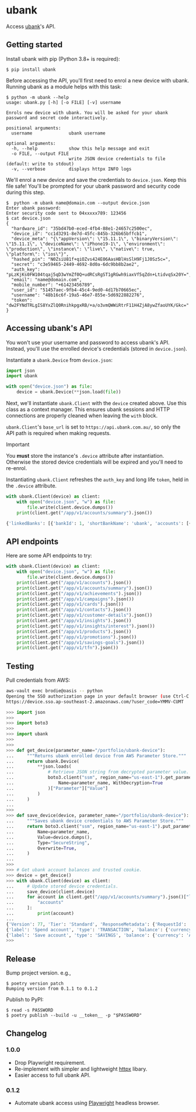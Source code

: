 # ubank

Access [ubank](https://www.ubank.com.au)'s API.


## Getting started

Install ubank with pip (Python 3.8+ is required):
```console
$ pip install ubank
```

Before accessing the API, you'll first need to enrol a new device with ubank.
Running ubank as a module helps with this task:
```console
$ python -m ubank --help
usage: ubank.py [-h] [-o FILE] [-v] username

Enrols new device with ubank. You will be asked for your ubank password and secret code interactively.

positional arguments:
  username              ubank username

optional arguments:
  -h, --help            show this help message and exit
  -o FILE, --output FILE
                        write JSON device credentials to file (default: write to stdout)
  -v, --verbose         displays httpx INFO logs
```

We'll enrol a new device and save the credentials to `device.json`.
Keep this file safe!
You'll be prompted for your ubank password and security code during this step.
```console
$  python -m ubank name@domain.com --output device.json
Enter ubank password:
Enter security code sent to 04xxxxx789: 123456
$ cat device.json
{
  "hardware_id": "35bd47b0-eced-4fb4-88e1-24657c2500ec",
  "device_id": "cc1d3291-8e7d-45fc-845b-326b65bffcb1",
  "device_meta": "{\"appVersion\": \"15.11.1\", \"binaryVersion\": \"15.11.1\", \"deviceName\": \"iPhone19-1\", \"environment\": \"production\", \"instance\": \"live\", \"native\": true, \"platform\": \"ios\"}",
  "hashed_pin": "N0ZsiU81f+qiOZvs424E06AasHBlHsSlH9Fj1J0Sz5c=",
  "secret": "c3e59465-2449-4692-8d0a-6dc9bb8b2ae2",
  "auth_key": "pLzKjKs0FW104tqaj5qD3wYmZf0Q+udRCsRgST1gRGwh9iaxVf5qZdn+LtidvqSx20Y=",
  "email": "name@domain.com",
  "mobile_number": "+61423456789",
  "user_id": "51457aec-9fb4-45c4-9ed0-4d17b70665ec",
  "username": "48b16c6f-19a5-46e7-855e-5d6922882276",
  "token": "dw2FYNdTRLgIS8YxZlQ0RnihkpgxRB/+a/o3vmQWWiRtrF11H4ZjA8ywZfaoUYK/Gkc="
}
```


## Accessing ubank's API

You won't use your username and password to access ubank's API.
Instead, you'll use the enrolled device's credentials (stored in `device.json`).

Instantiate a `ubank.Device` from `device.json`:
```python
import json
import ubank

with open("device.json") as file:
    device = ubank.Device(**json.load(file))
```

Next, we'll instantiate `ubank.Client` with the `device` created above.
Use this class as a context manager.
This ensures ubank sessions and HTTP connections are properly cleaned when leaving
the `with` block.

`ubank.Client`'s `base_url` is set to `https://api.ubank.com.au/`, so only the API path is required when making requests.

> [!IMPORTANT]
> You **must** store the instance's `.device` attribute after instantiation.
> Otherwise the stored device credentials will be expired and you'll need to re-enrol.
>
> Instantiating `ubank.Client` refreshes the `auth_key` and long life `token`, held in the `.device` attribute.

```python
with ubank.Client(device) as client:
    with open("device.json", "w") as file:
        file.write(client.device.dumps())
    print(client.get("/app/v1/accounts/summary").json())

{'linkedBanks': [{'bankId': 1, 'shortBankName': 'ubank', 'accounts': [{'label': 'Spend', 'type': 'TRANSACTION', 'balance': {'currency': 'AUD', 'current': 100, 'available': 100}, 'status': 'Active', 'id': '695db516-b0e2-4807-baca-77314a6257ce', 'nickname': 'Spend', 'number': '12345678', 'bsb': '670864', 'lastBalanceRefresh': '2024-01-02T00:00:00.000Z', 'openDate': '2024-01-01T00:00:00.000Z', 'isJointAccount': False}, {'label': 'Save', 'type': 'SAVINGS', 'balance': {'currency': 'AUD', 'current': 1200.44, 'available': 1200.44}, 'status': 'Active', 'id': '5bad6edf-247e-4221-9bfc-e7608f5984cb', 'nickname': 'Save', 'number': '23456789', 'bsb': '670864', 'lastBalanceRefresh': '2024-01-02T00:00:00.000Z', 'openDate': '2024-01-01T00:00:00.000Z', 'isJointAccount': False}]}]}
```


## API endpoints

Here are some API endpoints to try:
```python
with ubank.Client(device) as client:
    with open("device.json", "w") as file:
        file.write(client.device.dumps())
    print(client.get("/app/v1/accounts").json())
    print(client.get("/app/v1/accounts/summary").json())
    print(client.get("/app/v1/achievements").json())
    print(client.get("/app/v1/campaigns").json())
    print(client.get("/app/v1/cards").json())
    print(client.get("/app/v1/contacts").json())
    print(client.get("/app/v1/customer-details").json())
    print(client.get("/app/v1/insights").json())
    print(client.get("/app/v1/insights/interest").json())
    print(client.get("/app/v1/products").json())
    print(client.get("/app/v1/promotions").json())
    print(client.get("/app/v1/savings-goals").json())
    print(client.get("/app/v1/tfn").json())
```

## Testing

Pull credentials from AWS:

```bash
aws-vault exec brodie@oasis -- python
Opening the SSO authorization page in your default browser (use Ctrl-C to abort)
https://device.sso.ap-southeast-2.amazonaws.com/?user_code=YMMV-CUMT
```

```python
>>> import json
>>>
>>> import boto3
>>>
>>> import ubank
>>>
>>>
>>> def get_device(parameter_name="/portfolio/ubank-device"):
...     """Returns ubank enrolled device from AWS Parameter Store."""
...     return ubank.Device(
...         **json.loads(
...             # Retrieve JSON string from decrypted parameter value.
...             boto3.client("ssm", region_name="us-east-1").get_parameter(
...                 Name=parameter_name, WithDecryption=True
...             )["Parameter"]["Value"]
...         )
...     )
...
>>>
>>> def save_device(device, parameter_name="/portfolio/ubank-device"):
...     """Saves ubank device credentials to AWS Parameter Store."""
...     return boto3.client("ssm", region_name="us-east-1").put_parameter(
...         Name=parameter_name,
...         Value=device.dumps(),
...         Type="SecureString",
...         Overwrite=True,
...     )
...
>>>
>>> # Get ubank account balances and trusted cookie.
>>> device = get_device()
>>> with ubank.Client(device) as client:
...     # Update stored device credentials.
...     save_device(client.device)
...     for account in client.get("/app/v1/accounts/summary").json()["linkedBanks"][0][
...         "accounts"
...     ]:
...         print(account)
...
{'Version': 77, 'Tier': 'Standard', 'ResponseMetadata': {'RequestId': '1dd6cfff-dead-beef-asdf-123ead7e3ba0', 'HTTPStatusCode': 200, 'HTTPHeaders': {'server': 'Server', 'date': 'Thu, 1 Nov 1970 01:23:45 GMT', 'content-type': 'application/x-amz-json-1.1', 'content-length': '32', 'connection': 'keep-alive', 'x-amzn-requestid': '1dd6cfff-dead-beef-asdf-123ead7e3ba0'}, 'RetryAttempts': 0}}
{'label': 'Spend account', 'type': 'TRANSACTION', 'balance': {'currency': 'AUD', 'current': 1000.00, 'available': 1000.00}, 'status': 'Active', 'id': '9a293f00-c000-45b2-b21e-28cf09453f73', 'nickname': 'USpend', 'number': '00000000', 'bsb': '000000', 'lastBalanceRefresh': '1970-01-01T01:23:45.678Z', 'openDate': '1970-01-01T01:23:45.678Z', 'isJointAccount': False, 'depositProductData': {'interestTiers': [{'interestRate': 0, 'minimumRange': 0}]}}
{'label': 'Save account', 'type': 'SAVINGS', 'balance': {'currency': 'AUD', 'current': 1000000.00, 'available': 1000000.00}, 'status': 'Active', 'id': '88bcd861-21ad-48d9-8c3d-d789c5845252', 'nickname': 'USave', 'number': '00000000', 'bsb': '000000', 'lastBalanceRefresh': '1970-01-01T01:23:45.678Z', 'openDate': '1970-01-01T01:23:45.678Z', 'isJointAccount': False, 'depositProductData': {'interestTiers': [{'interestRate': 5.5, 'minimumRange': 0, 'maximumRange': 100000}, {'interestRate': 5, 'minimumRange': 100000.01, 'maximumRange': 250000}, {'interestRate': 0, 'minimumRange': 250000.01}], 'interestPaymentFrequency': {'interestPaymentCountPerPeriod': 1, 'interestPeriod': '1 Month', 'interestPaymentSchedule': 'End'}}}
>>>
```


## Release

Bump project version. e.g.,

```console
$ poetry version patch
Bumping version from 0.1.1 to 0.1.2
```

Publish to PyPI:

```console
$ read -s PASSWORD
$ poetry publish --build -u __token__ -p "$PASSWORD"
```


## Changelog

### 1.0.0

- Drop Playwright requirement.
- Re-implement with simpler and lightweight [httpx](https://www.python-httpx.org) libary.
- Easier access to full ubank API.


### 0.1.2

- Automate ubank access using [Playwright](https://playwright.dev) headless browser.
